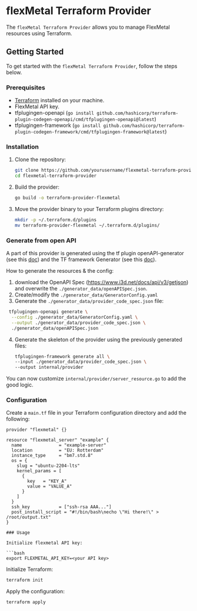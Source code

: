 # flexMetal Terraform Provider

The `flexMetal Terraform Provider` allows you to manage FlexMetal resources using Terraform.

## Getting Started

To get started with the `flexMetal Terraform Provider`, follow the steps below.

### Prerequisites

- [Terraform](https://www.terraform.io/downloads.html) installed on your machine.
- FlexMetal API key.
- tfplugingen-openapi (`go install github.com/hashicorp/terraform-plugin-codegen-openapi/cmd/tfplugingen-openapi@latest`)
- tfplugingen-framework (`go install github.com/hashicorp/terraform-plugin-codegen-framework/cmd/tfplugingen-framework@latest`)

### Installation

1. Clone the repository:

    ```sh
    git clone https://github.com/yourusername/flexmetal-terraform-provider.git
    cd flexmetal-terraform-provider
    ```

2. Build the provider:

    ```sh
    go build -o terraform-provider-flexmetal
    ```

3. Move the provider binary to your Terraform plugins directory:

    ```sh
    mkdir -p ~/.terraform.d/plugins
    mv terraform-provider-flexmetal ~/.terraform.d/plugins/
    ```

### Generate from open API

A part of this provider is generated using the tf plugin openAPI-generator (see this [doc](https://developer.hashicorp.com/terraform/plugin/code-generation/openapi-generator)) and the TF framework Generator (see this [doc](https://developer.hashicorp.com/terraform/plugin/code-generation/framework-generator)).

How to generate the resources & the config:

1. download the OpenAPI Spec (https://www.i3d.net/docs/api/v3/getjson) and overwrite  the `./generator_data/openAPISpec.json`.
2. Create/modify the `./generator_data/GeneratorConfig.yaml`
3. Generate the `./generator_data/provider_code_spec.json` file: 
  ```bash
   tfplugingen-openapi generate \
    --config ./generator_data/GeneratorConfig.yaml \
    --output ./generator_data/provider_code_spec.json \
    ./generator_data/openAPISpec.json
   ```
4. Generate the skeleton of the provider using the previously generated files:
    ```bash
    tfplugingen-framework generate all \
    --input ./generator_data/provider_code_spec.json \
    --output internal/provider
    ```

You can now customize `internal/provider/server_resource.go` to add the good logic.

### Configuration

Create a `main.tf` file in your Terraform configuration directory and add the following:

```hcl
provider "flexmetal" {}

resource "flexmetal_server" "example" {
  name              = "example-server"
  location          = "EU: Rotterdam"
  instance_type     = "bm7.std.8"
  os = {
    slug = "ubuntu-2204-lts"
    kernel_params = [
      {
        key   = "KEY_A"
        value = "VALUE_A"
      }
    ]
  }
  ssh_key           = ["ssh-rsa AAA..."]
  post_install_script = "#!/bin/bash\necho \"Hi there!\" > /root/output.txt"
}

### Usage

Initialize flexmetal API key:

```bash
export FLEXMETAL_API_KEY=<your API key>
```

Initialize Terraform:

```bash
terraform init
```

Apply the configuration:

```bash
terraform apply
```
